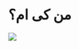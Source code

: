 # من کی ام؟

<img align="center" src="https://github.com/mmd2003amin/mmd2003amin/assets/101861228/e49750b2-c26c-49f8-8d5e-503198b18f34"/>
